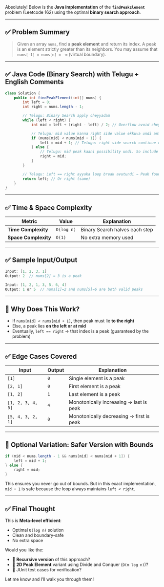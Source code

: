 Absolutely! Below is the **Java implementation** of the **`findPeakElement`** problem (Leetcode 162) using the optimal **binary search approach**.

---

## ✅ Problem Summary

> Given an array `nums`, find a **peak element** and return its index.
> A peak is an element strictly greater than its neighbors.
> You may assume that `nums[-1] = nums[n] = -∞` (virtual boundary).

---

## ✅ Java Code (Binary Search) with Telugu + English Comments

```java
class Solution {
    public int findPeakElement(int[] nums) {
        int left = 0;
        int right = nums.length - 1;

        // Telugu: Binary Search apply cheyyadam
        while (left < right) {
            int mid = left + (right - left) / 2; // Overflow avoid cheyyadam kosam

            // Telugu: mid value kanna right side value ekkuva undi ante → peak right lo untundi
            if (nums[mid] < nums[mid + 1]) {
                left = mid + 1; // Telugu: right side search continue cheyyadam
            } else {
                // Telugu: mid peak kaani possibility undi. So include left side
                right = mid;
            }
        }

        // Telugu: Left == right ayyaka loop break avutundi → Peak found
        return left; // Or right (same)
    }
}
```

---

## ✅ Time & Space Complexity

| Metric               | Value      | Explanation                    |
| -------------------- | ---------- | ------------------------------ |
| **Time Complexity**  | `O(log n)` | Binary Search halves each step |
| **Space Complexity** | `O(1)`     | No extra memory used           |

---

## ✅ Sample Input/Output

```java
Input: [1, 2, 3, 1]
Output: 2  // nums[2] = 3 is a peak

Input: [1, 2, 1, 3, 5, 6, 4]
Output: 1 or 5  // nums[1]=2 and nums[5]=6 are both valid peaks
```

---

## 🧠 Why Does This Work?

* If `nums[mid] < nums[mid + 1]`, then peak must lie **to the right**
* Else, a peak lies **on the left or at mid**
* Eventually, `left == right` → that index is a peak (guaranteed by the problem)

---

## ✅ Edge Cases Covered

| Input             | Output | Explanation                              |
| ----------------- | ------ | ---------------------------------------- |
| `[1]`             | `0`    | Single element is a peak                 |
| `[2, 1]`          | `0`    | First element is a peak                  |
| `[1, 2]`          | `1`    | Last element is a peak                   |
| `[1, 2, 3, 4, 5]` | `4`    | Monotonically increasing → last is peak  |
| `[5, 4, 3, 2, 1]` | `0`    | Monotonically decreasing → first is peak |

---

## 📌 Optional Variation: Safer Version with Bounds

```java
if (mid < nums.length - 1 && nums[mid] < nums[mid + 1]) {
    left = mid + 1;
} else {
    right = mid;
}
```

This ensures you never go out of bounds. But in this exact implementation, `mid + 1` is safe because the loop always maintains `left < right`.

---

## ✅ Final Thought

This is **Meta-level efficient**:

* Optimal `O(log n)` solution
* Clean and boundary-safe
* No extra space

Would you like the:

* 🔁 **Recursive version** of this approach?
* 🔄 **2D Peak Element** variant using Divide and Conquer (`O(m log n)`)?
* 🧪 JUnit test cases for verification?

Let me know and I’ll walk you through them!
